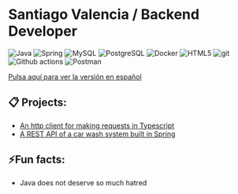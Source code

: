 # Santiago Valencia / Backend Developer

<p>
  <img alt="Java" src="https://img.shields.io/badge/Java-%23ED8B00.svg?style=flat-square&logo=openjdk&logoColor=white" />
  <img alt="Spring" src="https://img.shields.io/badge/Spring-%236DB33F.svg?style=flat-square&logo=spring&logoColor=white" />
  <img alt="MySQL" src="https://img.shields.io/badge/MySQL-4479A1.svg?style=flat-square&logo=mysql&logoColor=white" />
  <img alt="PostgreSQL" src="https://img.shields.io/badge/PostgreSQL-%23316192.svg?style=flat-square&logo=postgresql&logoColor=white" />
  <img alt="Docker" src="https://img.shields.io/badge/-Docker-46a2f1?style=flat-square&logo=docker&logoColor=white" />
  <img alt="HTML5" src="https://img.shields.io/badge/-HTML5-E34F26?style=flat-square&logo=html5&logoColor=white" />
  <img alt="git" src="https://img.shields.io/badge/-Git-F05032?style=flat-square&logo=git&logoColor=white" />
  <img alt="Github actions" src="https://img.shields.io/badge/-Github_Actions-2088FF?style=flat-square&logo=github-actions&logoColor=white" />
  <img alt="Postman" src="https://img.shields.io/badge/-Postman-FF6C37?style=flat-square&logo=postman&logoColor=white" />
</p>

[Pulsa aquí para ver la versión en español](https://github.com/SantiagoVOGIT/SantiagoVOGIT/blob/main/README.es.md)

## 📋 Projects:

- [An http client for making requests in Typescript](https://github.com/SantiagoVOGIT/carwashmetro-backend)
- [A REST API of a car wash system built in Spring](https://github.com/SantiagoVOGIT/carwashmetro-backend)

## ⚡Fun facts:

- Java does not deserve so much hatred
